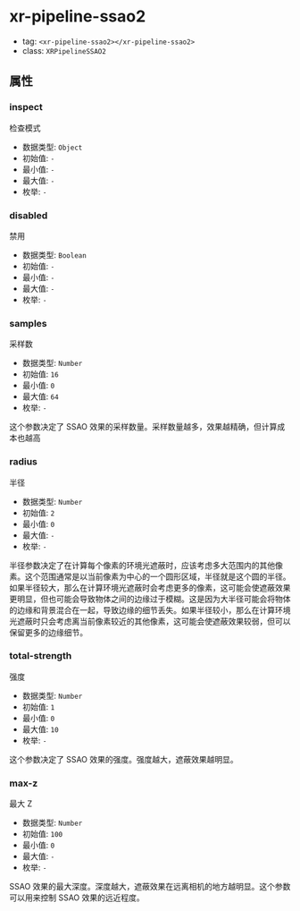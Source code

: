 
# xr-pipeline-ssao2

- tag: `<xr-pipeline-ssao2></xr-pipeline-ssao2>`
- class: `XRPipelineSSAO2`

## 属性


### inspect

检查模式

- 数据类型: `Object`
- 初始值: `-`
- 最小值: `-`
- 最大值: `-`
- 枚举: `-`


  

### disabled

禁用

- 数据类型: `Boolean`
- 初始值: `-`
- 最小值: `-`
- 最大值: `-`
- 枚举: `-`


  

### samples

采样数

- 数据类型: `Number`
- 初始值: `16`
- 最小值: `0`
- 最大值: `64`
- 枚举: `-`

这个参数决定了 SSAO 效果的采样数量。采样数量越多，效果越精确，但计算成本也越高
  

### radius

半径

- 数据类型: `Number`
- 初始值: `2`
- 最小值: `0`
- 最大值: `-`
- 枚举: `-`

半径参数决定了在计算每个像素的环境光遮蔽时，应该考虑多大范围内的其他像素。这个范围通常是以当前像素为中心的一个圆形区域，半径就是这个圆的半径。如果半径较大，那么在计算环境光遮蔽时会考虑更多的像素，这可能会使遮蔽效果更明显，但也可能会导致物体之间的边缘过于模糊。这是因为大半径可能会将物体的边缘和背景混合在一起，导致边缘的细节丢失。如果半径较小，那么在计算环境光遮蔽时只会考虑离当前像素较近的其他像素，这可能会使遮蔽效果较弱，但可以保留更多的边缘细节。
  

### total-strength

强度

- 数据类型: `Number`
- 初始值: `1`
- 最小值: `0`
- 最大值: `10`
- 枚举: `-`

这个参数决定了 SSAO 效果的强度。强度越大，遮蔽效果越明显。
  

### max-z

最大 Z

- 数据类型: `Number`
- 初始值: `100`
- 最小值: `0`
- 最大值: `-`
- 枚举: `-`

SSAO 效果的最大深度。深度越大，遮蔽效果在远离相机的地方越明显。这个参数可以用来控制 SSAO 效果的远近程度。
  
